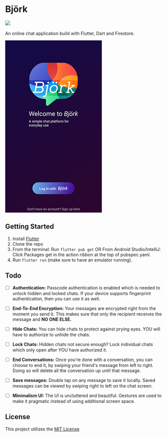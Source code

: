 # Björk
![](https://img.shields.io/badge/status-under%20construction-red)

An online chat application build with Flutter, Dart and Firestore. 

![](images/image.png)
## Getting Started
1. Install [Flutter](https://flutter.io)
2. Clone the repo
3. From the terminal: Run ```flutter pub get``` OR 
   From Android Studio/IntelliJ: Click Packages get in the action ribbon at the top of pubspec.yaml.
4. Run ```flutter run``` (make sure to have an emulator running).
## Todo

- [ ]  **Authentication:** Passcode authentication is enabled which is needed to unlock hidden and locked chats. If your device supports fingerprint authentication, then you can use it as well.

- [ ]  **End-To-End Encryption:** Your messages are encrypted right from the moment you send it. This makes sure that only the recipient receives the message and <b>NO ONE ELSE.</b>

- [ ]  **Hide Chats:** You can hide chats to protect against prying eyes. YOU will have to authorize to unhide the chats.

- [ ]  **Lock Chats:** Hidden chats not secure enough? Lock individual chats which only open after YOU have authorized it.

- [ ]  **End Conversations:** Once you're done with a conversation, you can choose to end it, by swiping your friend's message from left to right. Doing so will delete all the conversation up until that message. 

- [ ]  **Save messages:** Double tap on any message to save it locally. Saved messages can be viewed by swiping right to left on the chat screen.

- [ ]  **Minimalism UI:** The UI is uncluttered and beautiful. Gestures are used to make it pragmatic instead of using additional screen space.




## License

This project utilizes the [MIT License](https://github.com/aaronoe/FlutterCinematic/blob/master/LICENSE "Project License")
